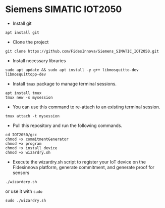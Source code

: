 # Siemens SIMATIC IOT2050
- Install git
```
apt install git
```
- Clone the project
```
git clone https://github.com/FidesInnova/Siemens_SIMATIC_IOT2050.git
```

- Install necessary libraries
```
sudo apt update && sudo apt install -y g++ libmosquitto-dev libmosquittopp-dev
```
- Install `tmux` package to manage terminal sessions.
```
apt install tmux
tmux new -s mysession
```
- You can use this command to re-attach to an existing terminal session.
```
tmux attach -t mysession
```
- Pull this repository and run the following commands.
```
cd IOT2050/gcc
chmod +x commitmentGenerator
chmod +x program
chmod +x install_device
chmod +x wizardry.sh
```
- Execute the wizardry.sh script to register your IoT device on the Fidesinnova platform, generate commitment, and generate proof for sensors
```
./wizardery.sh
```
or use it with `sudo`
```
sudo ./wizardry.sh
```
